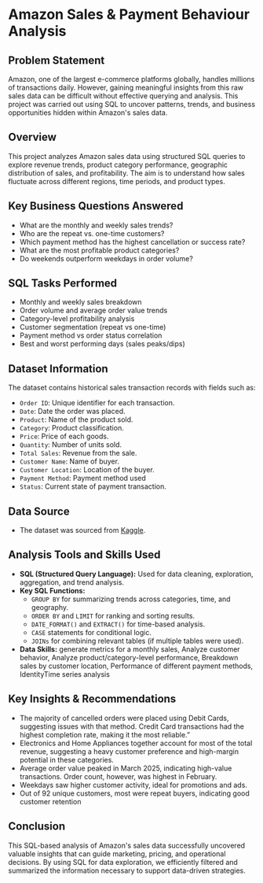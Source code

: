 # Amazon Sales & Payment Behaviour Analysis

## Problem Statement

Amazon, one of the largest e-commerce platforms globally, handles millions of transactions daily. However, gaining meaningful insights from this raw sales data can be difficult without effective querying and analysis. This project was carried out using SQL to uncover patterns, trends, and business opportunities hidden within Amazon's sales data.

## Overview

This project analyzes Amazon sales data using structured SQL queries to explore revenue trends, product category performance, geographic distribution of sales, and profitability. The aim is to understand how sales fluctuate across different regions, time periods, and product types.

## Key Business Questions Answered

- What are the monthly and weekly sales trends?
- Who are the repeat vs. one-time customers?
- Which payment method has the highest cancellation or success rate?
- What are the most profitable product categories?
- Do weekends outperform weekdays in order volume?

## SQL Tasks Performed

- Monthly and weekly sales breakdown
- Order volume and average order value trends
- Category-level profitability analysis
- Customer segmentation (repeat vs one-time)
- Payment method vs order status correlation
- Best and worst performing days (sales peaks/dips)

## Dataset Information

The dataset contains historical sales transaction records with fields such as:

- `Order ID`: Unique identifier for each transaction.
- `Date`: Date the order was placed.
- `Product`: Name of the product sold.
- `Category`: Product classification.
- `Price`: Price of each goods.
- `Quantity`: Number of units sold.
- `Total Sales`: Revenue from the sale.
- `Customer Name`: Name of buyer.
- `Customer Location`: Location of the buyer.
- `Payment Method`: Payment method used
- `Status`: Current state of payment transaction.

## Data Source

- The dataset was sourced from [Kaggle](https://www.kaggle.com/).

## Analysis Tools and Skills Used

- **SQL (Structured Query Language):** Used for data cleaning, exploration, aggregation, and trend analysis.
- **Key SQL Functions:** 
  - `GROUP BY` for summarizing trends across categories, time, and geography.
  - `ORDER BY` and `LIMIT` for ranking and sorting results.
  - `DATE_FORMAT()` and `EXTRACT()` for time-based analysis.
  - `CASE` statements for conditional logic.
  - `JOINs` for combining relevant tables (if multiple tables were used).
- **Data Skills:** generate metrics for a monthly sales, Analyze customer behavior, Analyze product/category-level performance, Breakdown sales by customer location, Performance of different payment methods, IdentityTime series analysis

## Key Insights & Recommendations

- The majority of cancelled orders were placed using Debit Cards, suggesting issues with that method. Credit Card transactions had the highest completion rate, making it the most reliable.”
- Electronics and Home Appliances together account for most of the total revenue, suggesting a heavy customer preference and high-margin potential in these categories.
- Average order value peaked in March 2025, indicating high-value transactions. Order count, however, was highest in February.
- Weekdays saw higher customer activity, ideal for promotions and ads.
- Out of 92 unique customers, most were repeat buyers, indicating good customer retention

## Conclusion

This SQL-based analysis of Amazon's sales data successfully uncovered valuable insights that can guide marketing, pricing, and operational decisions. By using SQL for data exploration, we efficiently filtered and summarized the information necessary to support data-driven strategies.
